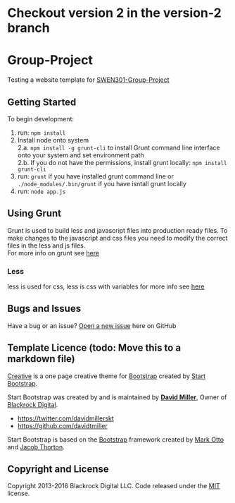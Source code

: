 # Checkout version 2 in the version-2 branch
# Group-Project   
Testing a website template for [SWEN301-Group-Project](https://github.com/SWEN301-Group-Project/Group-Project)

## Getting Started

To begin development:   
1. run: `npm install`     
2. Install node onto system   
2.a. `npm install -g grunt-cli` to install Grunt command line interface onto your system and set environment path    
2.b. If you do not have the permissions, install grunt locally: `npm install grunt-cli`   
3. run: `grunt` if you have installed grunt command line or `./node_modules/.bin/grunt` if you have isntall grunt locally   
5. run: `node app.js`   

## Using Grunt
Grunt is used to build less and javascript files into production ready files.
To make changes to the javascript and css files you need to modify the correct files in the less and js files.   
For more info on grunt see [here](http://gruntjs.com/getting-started)
### Less
less is used for css, less is css with variables for more info see [here](http://lesscss.org/)   
## Bugs and Issues

Have a bug or an issue? [Open a new issue](https://github.com/SWEN301-Group-Project/Group-Project/issues) here on GitHub

## Template Licence (todo: Move this to a markdown file)   
[Creative](http://startbootstrap.com/template-overviews/creative/) is a one page creative theme for [Bootstrap](http://getbootstrap.com/) created by [Start Bootstrap](http://startbootstrap.com/).   

Start Bootstrap was created by and is maintained by **[David Miller](http://davidmiller.io/)**, Owner of [Blackrock Digital](http://blackrockdigital.io/).   

* https://twitter.com/davidmillerskt
* https://github.com/davidtmiller

Start Bootstrap is based on the [Bootstrap](http://getbootstrap.com/) framework created by [Mark Otto](https://twitter.com/mdo) and [Jacob Thorton](https://twitter.com/fat).

## Copyright and License

Copyright 2013-2016 Blackrock Digital LLC. Code released under the [MIT](https://github.com/BlackrockDigital/startbootstrap-creative/blob/gh-pages/LICENSE) license.
